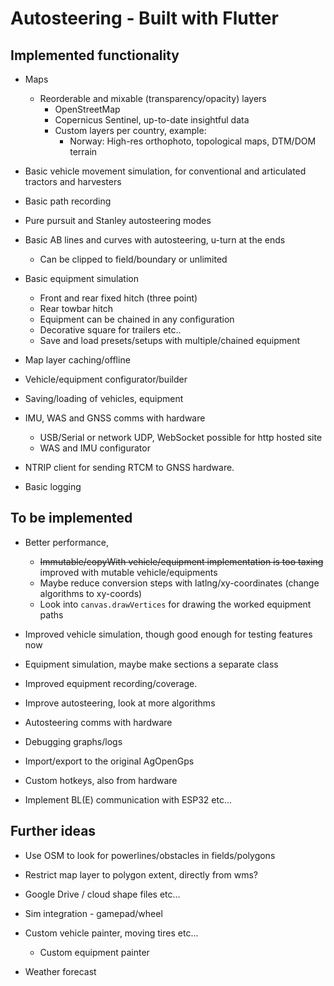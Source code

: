 # Autosteering - Built with Flutter

## Implemented functionality

- Maps

  - Reorderable and mixable (transparency/opacity) layers
    - OpenStreetMap
    - Copernicus Sentinel, up-to-date insightful data
    - Custom layers per country, example:
      - Norway: High-res orthophoto, topological maps, DTM/DOM terrain

- Basic vehicle movement simulation, for conventional and articulated tractors and harvesters

- Basic path recording

- Pure pursuit and Stanley autosteering modes

- Basic AB lines and curves with autosteering, u-turn at the ends
  - Can be clipped to field/boundary or unlimited

- Basic equipment simulation
  - Front and rear fixed hitch (three point)
  - Rear towbar hitch
  - Equipment can be chained in any configuration
  - Decorative square for trailers etc..
  - Save and load presets/setups with multiple/chained equipment

- Map layer caching/offline

- Vehicle/equipment configurator/builder

- Saving/loading of vehicles, equipment

- IMU, WAS and GNSS comms with hardware
  - USB/Serial or network UDP, WebSocket possible for http hosted site
  - WAS and IMU configurator

- NTRIP client for sending RTCM to GNSS hardware.

- Basic logging

## To be implemented

- Better performance,
  - ~~Immutable/copyWith vehicle/equipment implementation is too taxing~~ improved with mutable vehicle/equipments
  - Maybe reduce conversion steps with latlng/xy-coordinates (change algorithms to xy-coords)
  - Look into `canvas.drawVertices` for drawing the worked equipment paths

- Improved vehicle simulation, though good enough for testing features now

- Equipment simulation, maybe make sections a separate class

- Improved equipment recording/coverage.

- Improve autosteering, look at more algorithms

- Autosteering comms with hardware

- Debugging graphs/logs

- Import/export to the original AgOpenGps

- Custom hotkeys, also from hardware

- Implement BL(E) communication with ESP32 etc...

## Further ideas

- Use OSM to look for powerlines/obstacles in fields/polygons

- Restrict map layer to polygon extent, directly from wms?

- Google Drive / cloud shape files etc...

- Sim integration - gamepad/wheel

- Custom vehicle painter, moving tires etc...

  - Custom equipment painter

- Weather forecast

